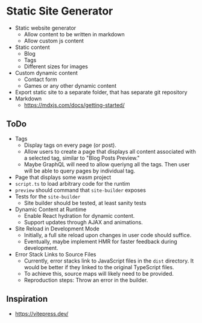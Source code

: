 # Static Site Generator

- Static website generator
  - Allow content to be written in markdown
  - Allow custom js content
- Static content
  - Blog
  - Tags
  - Different sizes for images
- Custom dynamic content
  - Contact form
  - Games or any other dynamic content
- Export static site to a separate folder, that has separate git repository
- Markdown
  - https://mdxjs.com/docs/getting-started/

## ToDo

- Tags
  - Display tags on every page (or post).
  - Allow users to create a page that displays all content associated with a selected tag, similar to "Blog Posts Preview."
  - Maybe GraphQL will need to allow queriyng all the tags. Then user will be able to query pages by individual tag.
- Page that displays some wasm project
- `script.ts` to load arbitrary code for the runtim
- `preview` should command that `site-builder` exposes
- Tests for the `site-builder`
  - Site builder should be tested, at least sanity tests
- Dynamic Content at Runtime
  - Enable React hydration for dynamic content.
  - Support updates through AJAX and animations.
- Site Reload in Development Mode
  - Initially, a full site reload upon changes in user code should suffice.
  - Eventually, maybe implement HMR for faster feedback during development.
- Error Stack Links to Source Files
  - Currently, error stacks link to JavaScript files in the `dist` directory. It would be better if they linked to the original TypeScript files.
  - To achieve this, source maps will likely need to be provided.
  - Reproduction steps: Throw an error in the builder.

## Inspiration

- https://vitepress.dev/

